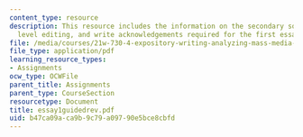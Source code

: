 ```yaml
---
content_type: resource
description: This resource includes the information on the secondary sources, sentence
  level editing, and write acknowledgements required for the first essay.
file: /media/courses/21w-730-4-expository-writing-analyzing-mass-media-spring-2001/b47ca09aca9b9c79a09790e5bce8cbfd_essay1guidedrev.pdf
file_type: application/pdf
learning_resource_types:
- Assignments
ocw_type: OCWFile
parent_title: Assignments
parent_type: CourseSection
resourcetype: Document
title: essay1guidedrev.pdf
uid: b47ca09a-ca9b-9c79-a097-90e5bce8cbfd
---
```


